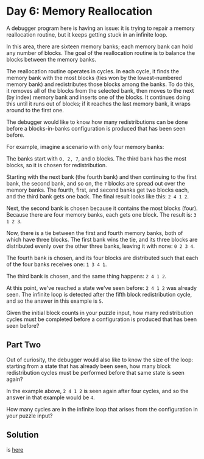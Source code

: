# Day 6: Memory Reallocation

A debugger program here is having an issue: it is trying to repair a memory 
reallocation routine, but it keeps getting stuck in an infinite loop.

In this area, there are sixteen memory banks; each memory bank can hold any 
number of blocks. The goal of the reallocation routine is to balance the blocks 
between the memory banks.

The reallocation routine operates in cycles. In each cycle, it finds the memory 
bank with the most blocks (ties won by the lowest-numbered memory bank) and 
redistributes those blocks among the banks. To do this, it removes all of the 
blocks from the selected bank, then moves to the next (by index) memory bank and 
inserts one of the blocks. It continues doing this until it runs out of blocks; 
if it reaches the last memory bank, it wraps around to the first one.

The debugger would like to know how many redistributions can be done before a 
blocks-in-banks configuration is produced that has been seen before.

For example, imagine a scenario with only four memory banks:

The banks start with `0, 2, 7`, and `0` blocks. The third bank has the most 
blocks, so it is chosen for redistribution.

Starting with the next bank (the fourth bank) and then continuing to the first 
bank, the second bank, and so on, the `7` blocks are spread out over the memory 
banks. The fourth, first, and second banks get two blocks each, and the third 
bank gets one back. The final result looks like this: `2 4 1 2`.

Next, the second bank is chosen because it contains the most blocks (four). 
Because there are four memory banks, each gets one block. The result is: `3 1 2 3`.

Now, there is a tie between the first and fourth memory banks, both of which 
have three blocks. The first bank wins the tie, and its three blocks are 
distributed evenly over the other three banks, leaving it with none: `0 2 3 4`.

The fourth bank is chosen, and its four blocks are distributed such that each of
the four banks receives one: `1 3 4 1`.

The third bank is chosen, and the same thing happens: `2 4 1 2`.

At this point, we've reached a state we've seen before: `2 4 1 2` was already 
seen. The infinite loop is detected after the fifth block redistribution cycle,
and so the answer in this example is `5`.

Given the initial block counts in your puzzle input, how many redistribution 
cycles must be completed before a configuration is produced that has been seen 
before?

## Part Two

Out of curiosity, the debugger would also like to know the size of the loop: 
starting from a state that has already been seen, how many block redistribution 
cycles must be performed before that same state is seen again?

In the example above, `2 4 1 2` is seen again after four cycles, and so the 
answer in that example would be `4`.

How many cycles are in the infinite loop that arises from the configuration in 
your puzzle input?

## Solution
is [here](./Day6.hs)

